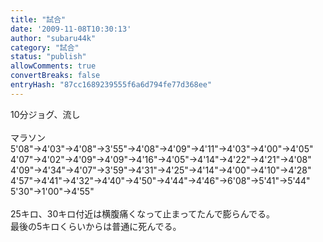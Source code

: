 ```yaml
---
title: "試合"
date: '2009-11-08T10:30:13'
author: "subaru44k"
category: "試合"
status: "publish"
allowComments: true
convertBreaks: false
entryHash: "87cc1689239555f6a6d794fe77d368ee"
---
```

10分ジョグ、流し<br>
<br>
マラソン<br>
5'08"→4'03"→4'08"→3'55"→4'08"→4'09"→4'11"→4'03"→4'00"→4'05"<br>
4'07"→4'02"→4'09"→4'09"→4'16"→4'05"→4'14"→4'22"→4'21"→4'08"<br>
4'09"→4'34"→4'07"→3'59"→4'31"→4'25"→4'14"→4'00"→4'10"→4'28"<br>
4'57"→4'41"→4'32"→4'40"→4'50"→4'44"→4'46"→6'08"→5'41"→5'44"<br>
5'30"→1'00"→4'55"<br>
<br>
25キロ、30キロ付近は横腹痛くなって止まってたんで膨らんでる。<br>
最後の5キロくらいからは普通に死んでる。
